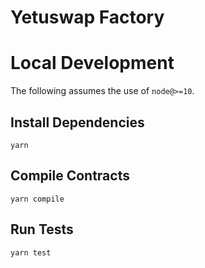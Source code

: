 # Yetuswap Factory
# Local Development

The following assumes the use of `node@>=10`.

## Install Dependencies

`yarn`

## Compile Contracts

`yarn compile`

## Run Tests

`yarn test`
